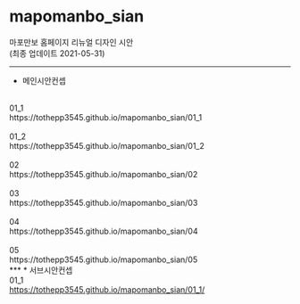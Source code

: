 # mapomanbo_sian

<html>
  
마포만보 홈페이지 리뉴얼 디자인 시안
<br>(최종 업데이트 2021-05-31)
  ***
* 메인시안컨셉
<br>
01_1
<br>
https://tothepp3545.github.io/mapomanbo_sian/01_1
<br><br>
01_2
<br>
https://tothepp3545.github.io/mapomanbo_sian/01_2
<br><br>
02
<br>
https://tothepp3545.github.io/mapomanbo_sian/02
<br><br>
03
<br>
https://tothepp3545.github.io/mapomanbo_sian/03
<br><br>
04
<br>
https://tothepp3545.github.io/mapomanbo_sian/04
<br><br>
05
<br>
https://tothepp3545.github.io/mapomanbo_sian/05
<br>
***
* 서브시안컨셉
<br>
01_1
<br>
<a href="https://tothepp3545.github.io/mapomanbo_sian/01_1" target="_blank">https://tothepp3545.github.io/mapomanbo_sian/01_1/</a>
<br><br>
  
</html>

